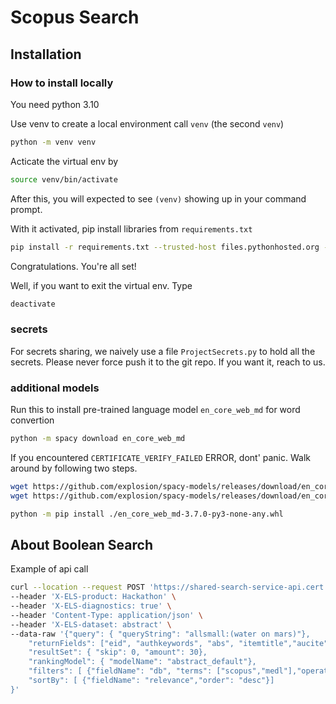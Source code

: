 # Scopus Search

## Installation 

### How to install locally

You need python 3.10

Use venv to create a local environment call `venv` (the second `venv`)

```zsh
python -m venv venv
```

Acticate the virtual env by 

```zsh
source venv/bin/activate
```

After this, you will expected to see `(venv)` showing up in your command prompt.

With it activated, pip install libraries from `requirements.txt`

```zsh
pip install -r requirements.txt --trusted-host files.pythonhosted.org --trusted-host pypi.org --trusted-host pypi.python.org --default-timeout=1000
```

Congratulations. You're all set!

Well, if you want to exit the virtual env. Type

```zsh
deactivate
```

### secrets

For secrets sharing, we naively use a file `ProjectSecrets.py` to hold all the secrets. Please never force push it to the git repo. If you want it, reach to us.

### additional models

Run this to install pre-trained language model `en_core_web_md` for word convertion

```zsh
python -m spacy download en_core_web_md
```

If you encountered `CERTIFICATE_VERIFY_FAILED` ERROR, dont' panic. Walk around by following two steps.

```zsh
wget https://github.com/explosion/spacy-models/releases/download/en_core_web_sm-2.2.5/en_core_web_sm-2.2.5.tar.gz
wget https://github.com/explosion/spacy-models/releases/download/en_core_web_md-3.7.0/en_core_web_md-3.7.0-py3-none-any.whl

python -m pip install ./en_core_web_md-3.7.0-py3-none-any.whl
```

## About Boolean Search 
Example of api call

```bash
curl --location --request POST 'https://shared-search-service-api.cert.scopussearch.net/sharedsearch/document/result' \
--header 'X-ELS-product: Hackathon' \
--header 'X-ELS-diagnostics: true' \
--header 'Content-Type: application/json' \
--header 'X-ELS-dataset: abstract' \
--data-raw '{"query": { "queryString": "allsmall:(water on mars)"},
    "returnFields": ["eid", "authkeywords", "abs", "itemtitle","aucite"],  
    "resultSet": { "skip": 0, "amount": 30},
    "rankingModel": { "modelName": "abstract_default"},
    "filters": [ {"fieldName": "db", "terms": ["scopus","medl"],"operator": "IS ONE OF"}],
    "sortBy": [ {"fieldName": "relevance","order": "desc"}]
}'
```